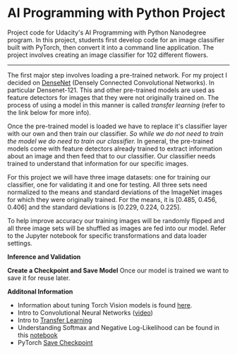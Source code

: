 # AI Programming with Python Project

Project code for Udacity's AI Programming with Python Nanodegree program. In this project, students first develop code for an image classifier built with PyTorch, then convert it into a command line application. The project involves creating an image classifier for 102 different flowers.

<hr />

The first major step involves loading a pre-trained network. For my project I decided on [DenseNet](https://pytorch.org/docs/stable/torchvision/models.html) (Densely Connected Convolutional Networks). In particular Densenet-121. This and other pre-trained models are used as feature detectors for images that they were not originally trained on. The process of using a model in this manner is called _transfer learning_ (refer to the link below for more info).

Once the pre-trained model is loaded we have to replace it's classifier layer with our own and then train our classifier. _So while we do not need to train the model we do need to train our classifier._ In general, the pre-trained models come with feature detectors already trained to extract information about an image and then feed that to our classifier. Our classifier needs trained to understand that information for our specific images.

For this project we will have three image datasets: one for training our classifier, one for validating it and one for testing. All three sets need normalized to the means and standard deviations of the ImageNet images for which they were originally trained. For the means, it is [0.485, 0.456, 0.406] and the standard deviations is [0.229, 0.224, 0.225].

To help improve accuracy our training images will be randomly flipped and all three image sets will be shuffled as images are fed into our model. Refer to the Jupyter notebook for specific transformations and data loader settings.

**Inference and Validation**

**Create a Checkpoint and Save Model**
Once our model is trained we want to save it for reuse later.


**Additonal Information**
 * Information about tuning Torch Vision models is found [here](https://pytorch.org/tutorials/beginner/finetuning_torchvision_models_tutorial.html).
 * Intro to Convolutional Neural Networks ([video](https://www.youtube.com/watch?v=2-Ol7ZB0MmU))
 * Intro to [Transfer Learning](https://machinelearningmastery.com/transfer-learning-for-deep-learning/)
 * Understanding Softmax and Negative Log-Likelihood can be found in this [notebook](https://ljvmiranda921.github.io/notebook/2017/08/13/softmax-and-the-negative-log-likelihood/)
  * PyTorch [Save Checkpoint](https://pytorch.org/tutorials/beginner/saving_loading_models.html)
  
 
 
 
